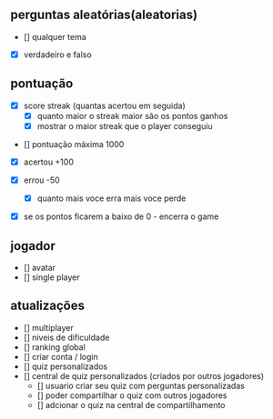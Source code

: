 ## perguntas aleatórias(aleatorias)
- [] qualquer tema
- [x] verdadeiro e falso


## pontuação
- [x] score streak (quantas acertou em seguida)
    - [x] quanto maior o streak maior são os pontos ganhos
    - [x] mostrar o maior streak que o player conseguiu
- [] pontuação máxima 1000
- [x] acertou +100
- [x] errou -50
    - [x] quanto mais voce erra mais voce perde
- [x] se os pontos ficarem a baixo de 0 - encerra o game


## jogador
- [] avatar 
- [] single player


## atualizações
- [] multiplayer
- [] niveis de dificuldade
- [] ranking global
- [] criar conta / login
- [] quiz personalizados
- [] central de quiz personalizados (criados por outros jogadores)
    - [] usuario criar seu quiz com perguntas personalizadas
    - [] poder compartilhar o quiz com outros jogadores
    - [] adcionar o quiz na central de compartilhamento